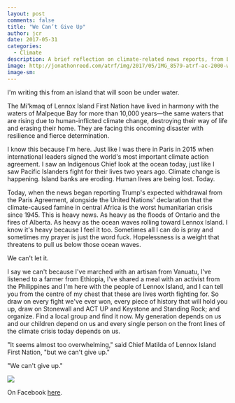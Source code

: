 ```yaml
---
layout: post
comments: false
title: "We Can’t Give Up"
author: jcr
date: 2017-05-31
categories:
  - Climate
description: A brief reflection on climate-related news reports, from Lennox Island.
image: http://jonathonreed.com/atrf/img/2017/05/IMG_8579-atrf-ac-2000-web.jpg
image-sm:
---
```


I'm writing this from an island that will soon be under water.

The Mi'kmaq of Lennox Island First Nation have lived in harmony with the waters of Malpeque Bay for more than 10,000 years—the same waters that are rising due to human-inflicted climate change, destroying their way of life and erasing their home. They are facing this oncoming disaster with resilience and fierce determination.

I know this because I'm here. Just like I was there in Paris in 2015 when international leaders signed the world's most important climate action agreement. I saw an Indigenous Chief look at the ocean today, just like I saw Pacific Islanders fight for their lives two years ago. Climate change is happening. Island banks are eroding. Human lives are being lost. Today.

Today, when the news began reporting Trump's expected withdrawal from the Paris Agreement, alongside the United Nations' declaration that the climate-caused famine in central Africa is the worst humanitarian crisis since 1945. This is heavy news. As heavy as the floods of Ontario and the fires of Alberta. As heavy as the ocean waves rolling toward Lennox Island. I know it's heavy because I feel it too. Sometimes all I can do is pray and sometimes my prayer is just the word fuck. Hopelessness is a weight that threatens to pull us below those ocean waves.

We can't let it.

I say we can't because I've marched with an artisan from Vanuatu, I've listened to a farmer from Ethiopia, I've shared a meal with an activist from the Philippines and I'm here with the people of Lennox Island, and I can tell you from the centre of my chest that these are lives worth fighting for. So draw on every fight we've ever won, every piece of history that will hold you up, draw on Stonewall and ACT UP and Keystone and Standing Rock; and organize. Find a local group and find it now. My generation depends on us and our children depend on us and every single person on the front lines of the climate crisis today depends on us.

"It seems almost too overwhelming," said Chief Matilda of Lennox Island First Nation, "but we can't give up."

"We can't give up."

<img src="http://jonathonreed.com/atrf/img/2017/05/IMG_8588-atrf-ac-2000-web.jpg">

On Facebook <a href="https://www.facebook.com/JonathonReed/posts/10155398991864706" target="blank">here</a>.